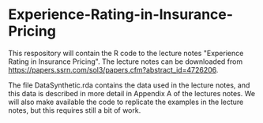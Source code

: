 # Experience-Rating-in-Insurance-Pricing
This respository will contain the R code to the lecture notes "Experience Rating in Insurance Pricing".
The lecture notes can be downloaded from https://papers.ssrn.com/sol3/papers.cfm?abstract_id=4726206.

The file DataSynthetic.rda contains the data used in the lecture notes, and this data is described in more detail in Appendix A of the lectures notes.
We will also make available the code to replicate the examples in the lecture notes, but this requires still a bit of work.
